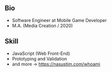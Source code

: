 ## Bio

- Software Engineer at Mobile Game Developer
- M.A. (Media Creation / 2020)

## Skill

- JavaScript (Web Front-End)
- Prototyping and Validation
- and more -> https://nasustim.com/whoami
